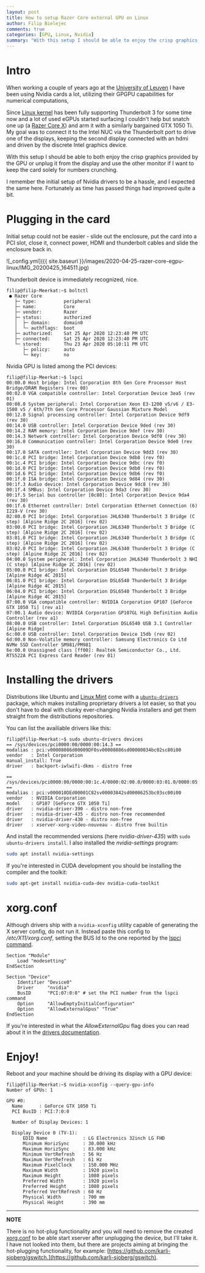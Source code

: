 ```yaml
---
layout: post
title: How to setup Razer Core external GPU on Linux
author: Filip Bielejec
comments: true
categories: [GPU, Linux, Nvidia]
summary: "With this setup I should be able to enjoy the crisp graphics provided by the GPU"
---
```


# <a name="intro"/> Intro

When working a couple of years ago at the [University of Leuven](https://www.kuleuven.be/kuleuven/) I have been using Nvidia cards a lot, utilizing their GPGPU capabilities for numerical computations,

Since [Linux kernel](https://www.kernel.org/doc/html/v4.13/admin-guide/thunderbolt.html) has been fully supporting Thunderbolt 3 for some time now and a lot of used eGPUs started surfacing I couldn't help but snatch one up (a [Razer Core X](https://www.razer.com/eu-en/gaming-laptops/razer-core-x)) and arm it with a similarly bargained GTX 1050 Ti.
My goal was to connect it to the Intel NUC via the Thunderbolt port to drive one of the displays, keeping the second display connected with an hdmi and driven by the discrete Intel graphics device.

With this setup I should be able to both enjoy the crisp graphics provided by the GPU or unplug it from the display and use the other monitor if I want to keep the card solely for numbers crunching.

I remember the initial setup of Nvidia drivers to be a hassle, and I expected the same here.
Fortunately as time has passed things had improved quite a bit.

# <a name="plugging"/> Plugging in the card

Initial setup could not be easier - slide out the enclosure, put the card into a PCI slot, close it, connect power, HDMI and thunderbolt cables and slide the enclosure back in.

![_config.yml]({{ site.baseurl }}/images/2020-04-25-razer-core-egpu-linux/IMG_20200425_164511.jpg)

Thunderbolt device is immediately recognized, nice.

```shell
filip@filip-Meerkat:~$ boltctl
 ● Razer Core
   ├─ type:          peripheral
   ├─ name:          Core
   ├─ vendor:        Razer
   ├─ status:        authorized
   │  ├─ domain:     domain0
   │  └─ authflags:  boot
   ├─ authorized:    Sat 25 Apr 2020 12:23:40 PM UTC
   ├─ connected:     Sat 25 Apr 2020 12:23:40 PM UTC
   └─ stored:        Thu 23 Apr 2020 05:10:11 PM UTC
      ├─ policy:     auto
      └─ key:        no
```

Nvidia GPU is listed among the PCI devices:

```shell
filip@filip-Meerkat:~$ lspci
00:00.0 Host bridge: Intel Corporation 8th Gen Core Processor Host Bridge/DRAM Registers (rev 08)
00:02.0 VGA compatible controller: Intel Corporation Device 3ea5 (rev 01)
00:08.0 System peripheral: Intel Corporation Xeon E3-1200 v5/v6 / E3-1500 v5 / 6th/7th Gen Core Processor Gaussian Mixture Model
00:12.0 Signal processing controller: Intel Corporation Device 9df9 (rev 30)
00:14.0 USB controller: Intel Corporation Device 9ded (rev 30)
00:14.2 RAM memory: Intel Corporation Device 9def (rev 30)
00:14.3 Network controller: Intel Corporation Device 9df0 (rev 30)
00:16.0 Communication controller: Intel Corporation Device 9de0 (rev 30)
00:17.0 SATA controller: Intel Corporation Device 9dd3 (rev 30)
00:1c.0 PCI bridge: Intel Corporation Device 9db8 (rev f0)
00:1c.4 PCI bridge: Intel Corporation Device 9dbc (rev f0)
00:1d.0 PCI bridge: Intel Corporation Device 9db0 (rev f0)
00:1d.6 PCI bridge: Intel Corporation Device 9db6 (rev f0)
00:1f.0 ISA bridge: Intel Corporation Device 9d84 (rev 30)
00:1f.3 Audio device: Intel Corporation Device 9dc8 (rev 30)
00:1f.4 SMBus: Intel Corporation Device 9da3 (rev 30)
00:1f.5 Serial bus controller [0c80]: Intel Corporation Device 9da4 (rev 30)
00:1f.6 Ethernet controller: Intel Corporation Ethernet Connection (6) I219-V (rev 30)
02:00.0 PCI bridge: Intel Corporation JHL6340 Thunderbolt 3 Bridge (C step) [Alpine Ridge 2C 2016] (rev 02)
03:00.0 PCI bridge: Intel Corporation JHL6340 Thunderbolt 3 Bridge (C step) [Alpine Ridge 2C 2016] (rev 02)
03:01.0 PCI bridge: Intel Corporation JHL6340 Thunderbolt 3 Bridge (C step) [Alpine Ridge 2C 2016] (rev 02)
03:02.0 PCI bridge: Intel Corporation JHL6340 Thunderbolt 3 Bridge (C step) [Alpine Ridge 2C 2016] (rev 02)
04:00.0 System peripheral: Intel Corporation JHL6340 Thunderbolt 3 NHI (C step) [Alpine Ridge 2C 2016] (rev 02)
05:00.0 PCI bridge: Intel Corporation DSL6540 Thunderbolt 3 Bridge [Alpine Ridge 4C 2015]
06:01.0 PCI bridge: Intel Corporation DSL6540 Thunderbolt 3 Bridge [Alpine Ridge 4C 2015]
06:04.0 PCI bridge: Intel Corporation DSL6540 Thunderbolt 3 Bridge [Alpine Ridge 4C 2015]
07:00.0 VGA compatible controller: NVIDIA Corporation GP107 [GeForce GTX 1050 Ti] (rev a1)
07:00.1 Audio device: NVIDIA Corporation GP107GL High Definition Audio Controller (rev a1)
08:00.0 USB controller: Intel Corporation DSL6540 USB 3.1 Controller [Alpine Ridge]
6c:00.0 USB controller: Intel Corporation Device 15db (rev 02)
6d:00.0 Non-Volatile memory controller: Samsung Electronics Co Ltd NVMe SSD Controller SM981/PM981
6e:00.0 Unassigned class [ff00]: Realtek Semiconductor Co., Ltd. RTS522A PCI Express Card Reader (rev 01)
```

# <a name="drivers"/> Installing the drivers

Distributions like Ubuntu and [Linux Mint](https://www.linuxmint.com/) come with a [`ubuntu-drivers`](https://launchpad.net/ubuntu/+source/ubuntu-drivers-common) package, which makes installing proprietary drivers a lot easier, so that you don't have to deal with clunky ever-changing Nvidia installers and get them straight from the distributions repositories.

You can list the availiable drivers like this:

```shell
filip@filip-Meerkat:~$ sudo ubuntu-drivers devices
== /sys/devices/pci0000:00/0000:00:14.3 ==
modalias : pci:v00008086d00009DF0sv00008086sd00000034bc02sc80i00
vendor   : Intel Corporation
manual_install: True
driver   : backport-iwlwifi-dkms - distro free

== /sys/devices/pci0000:00/0000:00:1c.4/0000:02:00.0/0000:03:01.0/0000:05:00.0/0000:06:01.0/0000:07:00.0 ==
modalias : pci:v000010DEd00001C82sv00003842sd00006253bc03sc00i00
vendor   : NVIDIA Corporation
model    : GP107 [GeForce GTX 1050 Ti]
driver   : nvidia-driver-390 - distro non-free
driver   : nvidia-driver-435 - distro non-free recommended
driver   : nvidia-driver-430 - distro non-free
driver   : xserver-xorg-video-nouveau - distro free builtin
```

And install the recommended versions (here *nvidia-driver-435*) with `sudo ubuntu-drivers install`.
I also installed the *nvidia-settings* program:

```bash
sudo apt install nvidia-settings
```

If you're interested in CUDA development you should be installing the compiler and the toolkit:

```bash
sudo apt-get install nvidia-cuda-dev nvidia-cuda-toolkit
```

# <a name="xorg"/> xorg.conf

Although drivers ship with a `nvidia-xconfig` utility capable of generating the X server config, do not run it.
Instead paste this config to */etc/X11/xorg.conf*, setting the BUS Id to the one reported by the [lspci command](#plugging).

```
Section "Module"
    Load "modesetting"
EndSection

Section "Device"
    Identifier "Device0"
    Driver     "nvidia"
    BusID      "PCI:07:0:0" # set the PCI number from the lspci command
    Option     "AllowEmptyInitialConfiguration"
    Option     "AllowExternalGpus" "True"
EndSection
```

If you're interested in what the *AllowExternalGpu* flag does you can read about it in the [drivers documentation](https://download.nvidia.com/XFree86/Linux-x86_64/435.21/README/xconfigoptions.html#AllowExternalGpus).

# <a name="enjoy"/> Enjoy!

Reboot and your machine should be driving its display with a GPU device:

```
filip@filip-Meerkat:~$ nvidia-xconfig --query-gpu-info
Number of GPUs: 1

GPU #0:
  Name      : GeForce GTX 1050 Ti
  PCI BusID : PCI:7:0:0

  Number of Display Devices: 1

  Display Device 0 (TV-1):
      EDID Name             : LG Electronics 32inch LG FHD
      Minimum HorizSync     : 30.000 kHz
      Maximum HorizSync     : 83.000 kHz
      Minimum VertRefresh   : 56 Hz
      Maximum VertRefresh   : 61 Hz
      Maximum PixelClock    : 150.000 MHz
      Maximum Width         : 1920 pixels
      Maximum Height        : 1080 pixels
      Preferred Width       : 1920 pixels
      Preferred Height      : 1080 pixels
      Preferred VertRefresh : 60 Hz
      Physical Width        : 700 mm
      Physical Height       : 390 mm
```

---
**NOTE**

There is no hot-plug functionality and you will need to remove the created [xorg.conf](#xorg.conf) to be able start xserver after unplugging the device, but I'll take it.
I have not looked into them, but there are projects aiming at bringing the hot-plugging functionality, for example: [https://github.com/karli-sjoberg/gswitch.](https://github.com/karli-sjoberg/gswitch).

---

